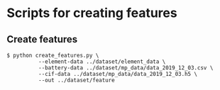 # Scripts for creating features

## Create features

```
$ python create_features.py \
          --element-data ../dataset/element_data \
          --battery-data ../dataset/mp_data/data_2019_12_03.csv \
          --cif-data ../dataset/mp_data/data_2019_12_03.h5 \
          --out ../dataset/feature
```
